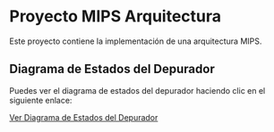 # Proyecto MIPS Arquitectura

Este proyecto contiene la implementación de una arquitectura MIPS.

## Diagrama de Estados del Depurador

Puedes ver el diagrama de estados del depurador haciendo clic en el siguiente enlace:

[Ver Diagrama de Estados del Depurador](MIPS_Arquitectura/scripts/DEBUGGER_STATE_DIAGARAM.SVG)